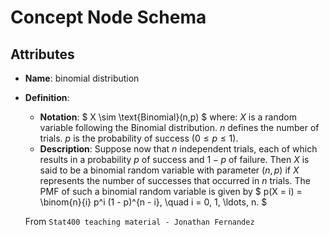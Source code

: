 # Concept Node Schema

## Attributes

- **Name**: binomial distribution

- **Definition**:
  - **Notation**: 
  $
  X \sim \text{Binomial}(n,p)
  $
  where:
  $X$ is a random variable following the Binomial distribution.
  $n$ defines the number of trials.
  $p$ is the probability of success ($0 \leq p \leq 1$). 
  - **Description**:
  Suppose now that $n$ independent trials, each of which results in a probability $p$ of success and $1 - p$ of failure. Then $X$ is said to be a binomial random variable with parameter $(n, p)$ if $X$ represents the number of successes that occurred in $n$ trials.
  The PMF of such a binomial random variable is given by
  $
  p(X = i) = \binom{n}{i} p^i (1 - p)^{n - i}, \quad i = 0, 1, \ldots, n.
  $

  From `Stat400 teaching material - Jonathan Fernandez`